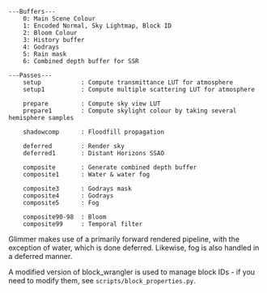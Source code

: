 ```
---Buffers---
    0: Main Scene Colour          
    1: Encoded Normal, Sky Lightmap, Block ID
    2: Bloom Colour
    3: History buffer
    4: Godrays
    5: Rain mask
    6: Combined depth buffer for SSR

---Passes---
    setup           : Compute transmittance LUT for atmosphere
    setup1          : Compute multiple scattering LUT for atmosphere

    prepare         : Compute sky view LUT
    prepare1        : Compute skylight colour by taking several hemisphere samples

    shadowcomp      : Floodfill propagation

    deferred        : Render sky
    deferred1       : Distant Horizons SSAO

    composite       : Generate combined depth buffer    
    composite1      : Water & water fog

    composite3      : Godrays mask
    composite4      : Godrays
    composite5      : Fog
    
    composite90-98  : Bloom
    composite99     : Temporal filter
```

Glimmer makes use of a primarily forward rendered pipeline, with the exception of water, which is done deferred. Likewise, fog is also handled in a deferred manner.

A modified version of block_wrangler is used to manage block IDs - if you need to modify them, see `scripts/block_properties.py`.